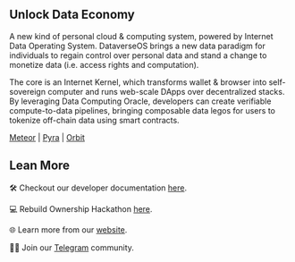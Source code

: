## Unlock Data Economy

A new kind of personal cloud & computing system, powered by Internet Data Operating System. DataverseOS brings a new data paradigm for individuals to regain control over personal data and stand a change to monetize data (i.e. access rights and computation).

The core is an Internet Kernel, which transforms wallet & browser into self-sovereign computer and runs web-scale DApps over decentralized stacks. By leveraging Data Computing Oracle, developers can create verifiable compute-to-data pipelines, bringing composable data legos for users to tokenize off-chain data using smart contracts. 

[Meteor](https://github.com/meteor-web3) | [Pyra](https://github.com/pyra-marketplace) | [Orbit](https://github.com/orbit-web3)

## Lean More
🛠️ Checkout our developer documentation [here](https://docs.dataverse-os.com).

<!-- 💡 Hackathon cheat sheet [here](https://ownershiplabs.notion.site/Hackathon-Cheat-Sheet-cb7ff7903ed0469e8d4eee2cef32b510#f6ce58b4141e43b28c8f134e1c83e668). -->

💻 Rebuild Ownership Hackathon [here](https://rebuild.dataverse.city/). 

🌐 Learn more from our [website](https://dataverse-os.com).

🙋‍♀️ Join our [Telegram](https://t.me/dataverse_city) community.
